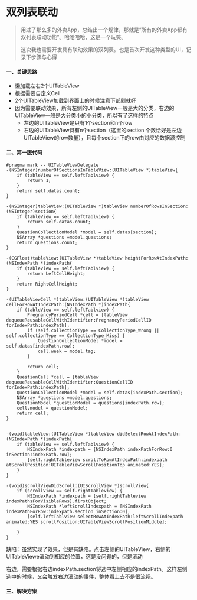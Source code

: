 # 双列表联动

> 用过了那么多的外卖App，总结出一个规律，那就是“所有的外卖App都有双列表联动功能”。哈哈哈哈，这是一个玩笑。
>
> 这次我也需要开发具有联动效果的双列表。也是首次开发这种类型的UI，记录下步骤与心得

#### 一、关键思路

* 懒加载左右2个UITableView
* 根据需要自定义Cell
* 2个UITableView加载到界面上的时候注意下部剧就好
* 因为需要联动效果，所有左侧的UITableView一般是大的分类，右边的UITableView一般是大分类小的小分类，所以有了这样的特点
  * 左边的UITableView是只有1个section和n个row
  * 右边的UITableView具有n个section（这里的section 个数恰好是左边UITableView的row数量），且每个section下的row由对应的数据源控制

#### 二、第一版代码

```
#pragma mark -- UITableViewDelegate
-(NSInteger)numberOfSectionsInTableView:(UITableView *)tableView{
    if (tableView == self.leftTablview) {
        return 1;
    }
    return self.datas.count;
}

-(NSInteger)tableView:(UITableView *)tableView numberOfRowsInSection:(NSInteger)section{
    if (tableView == self.leftTablview) {
        return self.datas.count;
    }
    QuestionCollectionModel *model = self.datas[section];
    NSArray *questions =model.questions;
    return questions.count;
}

-(CGFloat)tableView:(UITableView *)tableView heightForRowAtIndexPath:(NSIndexPath *)indexPath{
    if (tableView == self.leftTablview) {
        return LeftCellHeight;
    }
    return RightCellHeight;
}

-(UITableViewCell *)tableView:(UITableView *)tableView cellForRowAtIndexPath:(NSIndexPath *)indexPath{
    if (tableView == self.leftTablview) {
        PregnancyPeriodCell *cell = [tableView dequeueReusableCellWithIdentifier:PregnancyPeriodCellID forIndexPath:indexPath];
        if (self.collectionType == CollectionType_Wrong || self.collectionType == CollectionType_Miss) {
            QuestionCollectionModel *model = self.datas[indexPath.row];
            cell.week = model.tag;
        }

        return cell;
    }
    QuestionCell *cell = [tableView dequeueReusableCellWithIdentifier:QuestionCellID forIndexPath:indexPath];
    QuestionCollectionModel *model = self.datas[indexPath.section];
    NSArray *questions =model.questions;
    QuestionModel *questionModel = questions[indexPath.row];
    cell.model = questionModel;
    return cell;
}


-(void)tableView:(UITableView *)tableView didSelectRowAtIndexPath:(NSIndexPath *)indexPath{
    if (tableView == self.leftTablview) {
        NSIndexPath *indexpath = [NSIndexPath indexPathForRow:0 inSection:indexPath.row];
        [self.rightTableview scrollToRowAtIndexPath:indexpath atScrollPosition:UITableViewScrollPositionTop animated:YES];
    }
}

-(void)scrollViewDidScroll:(UIScrollView *)scrollView{
    if (scrollView == self.rightTableview) {
        NSIndexPath *indexpath = [self.rightTableview indexPathsForVisibleRows].firstObject;
        NSIndexPath *leftScrollIndexpath = [NSIndexPath indexPathForRow:indexpath.section inSection:0];
        [self.leftTablview selectRowAtIndexPath:leftScrollIndexpath animated:YES scrollPosition:UITableViewScrollPositionMiddle];

    }
}
```

缺陷：虽然实现了效果，但是有缺陷。点击左侧的UITableView，右侧的UITableViewe滚动到相应的位置，这是没问题的，但是滚动

右边，需要根据右边indexPath.section将选中左侧相应的indexPath。这样左侧选中的时候，又会触发右边滚动的事件，整体看上去不是很流畅。

#### 三、解决方案

